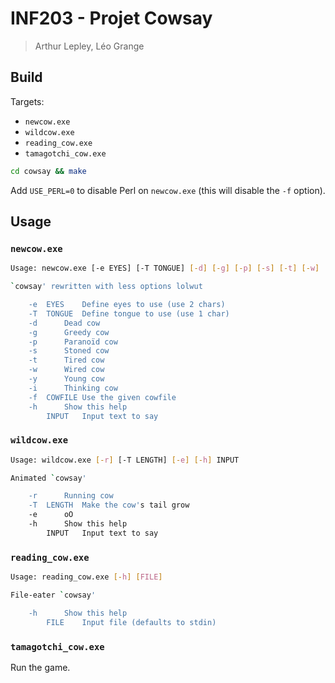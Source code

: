 # INF203 - Projet Cowsay
> Arthur Lepley, Léo Grange

## Build

Targets:
- `newcow.exe`
- `wildcow.exe`
- `reading_cow.exe`
- `tamagotchi_cow.exe`

```bash
cd cowsay && make
```

Add `USE_PERL=0` to disable Perl on `newcow.exe` (this will disable the `-f` option).

## Usage

### `newcow.exe`

```sh
Usage: newcow.exe [-e EYES] [-T TONGUE] [-d] [-g] [-p] [-s] [-t] [-w] [-y] [-h] INPUT 

`cowsay' rewritten with less options lolwut

	-e	EYES	Define eyes to use (use 2 chars)
	-T	TONGUE	Define tongue to use (use 1 char)
	-d		Dead cow
	-g		Greedy cow
	-p		Paranoïd cow
	-s		Stoned cow
	-t		Tired cow
	-w		Wired cow
	-y		Young cow
	-i		Thinking cow
	-f	COWFILE	Use the given cowfile
	-h		Show this help
		INPUT	Input text to say
```

### `wildcow.exe`

```sh
Usage: wildcow.exe [-r] [-T LENGTH] [-e] [-h] INPUT 

Animated `cowsay'

	-r		Running cow
	-T	LENGTH	Make the cow's tail grow
	-e		oO
	-h		Show this help
		INPUT	Input text to say
```

### `reading_cow.exe`

```sh
Usage: reading_cow.exe [-h] [FILE] 

File-eater `cowsay'

	-h		Show this help
		FILE	Input file (defaults to stdin)
```

### `tamagotchi_cow.exe`

Run the game.
